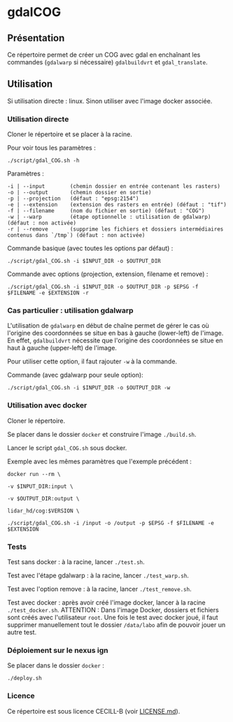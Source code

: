 # gdalCOG

## Présentation

Ce répertoire permet de créer un COG avec gdal en enchaînant les commandes (`gdalwarp` si nécessaire) `gdalbuildvrt` et `gdal_translate`.

## Utilisation

Si utilisation directe : linux. Sinon utiliser avec l'image docker associée.

### Utilisation directe

Cloner le répertoire et se placer à la racine.

Pour voir tous les paramètres :

`./script/gdal_COG.sh -h`

Paramètres :

    -i | --input        (chemin dossier en entrée contenant les rasters)
    -o | --output       (chemin dossier en sortie)
    -p | --projection   (défaut : "epsg:2154")
    -e | --extension    (extension des rasters en entrée) (défaut : "tif")
    -f | --filename     (nom du fichier en sortie) (défaut : "COG")
    -w | --warp         (étape optionnelle : utilisation de gdalwarp) (défaut : non activée)
    -r | --remove       (supprime les fichiers et dossiers intermédiaires contenus dans `/tmp`) (défaut : non activée)

Commande basique (avec toutes les options par défaut) :

`./script/gdal_COG.sh -i $INPUT_DIR -o $OUTPUT_DIR`

Commande avec options (projection, extension, filename et remove) :

`./script/gdal_COG.sh -i $INPUT_DIR -o $OUTPUT_DIR -p $EPSG -f $FILENAME -e $EXTENSION -r`

### Cas particulier : utilisation gdalwarp

L'utilisation de `gdalwarp` en début de chaîne permet de gérer le cas où l'origine des coordonnées se situe en bas à gauche (lower-left) de l'image. En effet, `gdalbuildvrt` nécessite que l'origine des coordonnées se situe en haut à gauche (upper-left) de l'image.

Pour utiliser cette option, il faut rajouter `-w` à la commande.

Commande (avec gdalwarp pour seule option):

`./script/gdal_COG.sh -i $INPUT_DIR -o $OUTPUT_DIR -w`


### Utilisation avec docker

Cloner le répertoire.

Se placer dans le dossier `docker` et construire l'image `./build.sh`.

Lancer le script `gdal_COG.sh` sous docker. 

Exemple avec les mêmes paramètres que l'exemple précédent :

`docker run --rm \`

`-v $INPUT_DIR:input \`

`-v $OUTPUT_DIR:output \`

`lidar_hd/cog:$VERSION \`

`./script/gdal_COG.sh -i /input -o /output -p $EPSG -f $FILENAME -e $EXTENSION`


### Tests

 Test sans docker : à la racine, lancer `./test.sh`.

Test avec l'étape gdalwarp : à la racine, lancer `./test_warp.sh`.

 Test avec l'option remove : à la racine, lancer `./test_remove.sh`.
 
 Test avec docker : après avoir créé l'image docker, lancer à la racine `./test_docker.sh`.
 ATTENTION : Dans l'image Docker, dossiers et fichiers sont créés avec l'utilisateur `root`. Une fois le test avec docker joué, il faut supprimer manuellement tout le dossier `/data/labo` afin de pouvoir jouer un autre test.


### Déploiement sur le nexus ign

Se placer dans le dossier `docker` :

`./deploy.sh`

### Licence

Ce répertoire est sous licence CECILL-B (voir [LICENSE.md](https://github.com/IGNF/gdalCOG/blob/add_license/LICENSE.md)).